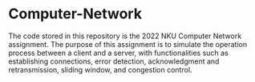 # Computer-Network
The code stored in this repository is the 2022 NKU Computer Network assignment. The purpose of this assignment is to simulate the operation process between a client and a server, with functionalities such as establishing connections, error detection, acknowledgment and retransmission, sliding window, and congestion control.
